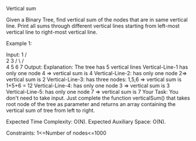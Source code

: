 Vertical sum 

Given a Binary Tree, find vertical sum of the nodes that are in same vertical line. 
Print all sums through different vertical lines starting from left-most vertical line to right-most vertical line.

Example 1:

Input:
       1
    /   \
  2      3
 / \    / \
4   5  6   7
Output: 
Explanation:
The tree has 5 vertical lines
Vertical-Line-1 has only one node
4 => vertical sum is 4
Vertical-Line-2: has only one node
2=> vertical sum is 2
Vertical-Line-3: has three nodes:
1,5,6 => vertical sum is 1+5+6 = 12
Vertical-Line-4: has only one node 3
=> vertical sum is 3
Vertical-Line-5: has only one node 7
=> vertical sum is 7
Your Task:
You don't need to take input. Just complete the function verticalSum() that takes root node of the tree as parameter and returns an array containing the vertical sum of tree from left to right.

Expected Time Complexity: O(N).
Expected Auxiliary Space: O(N).

Constraints:
1<=Number of nodes<=1000
